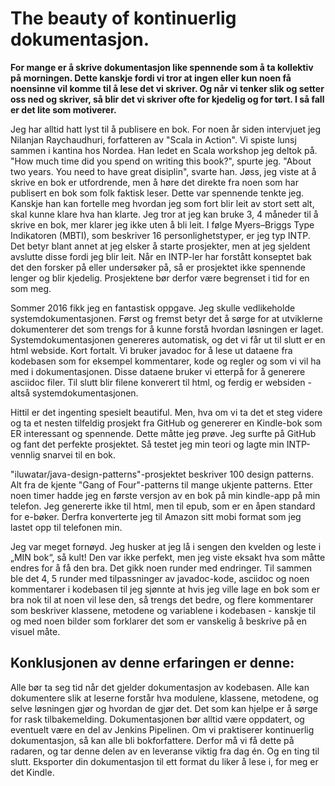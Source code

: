 ﻿# The beauty of kontinuerlig dokumentasjon.
**For mange er å skrive dokumentasjon like spennende som å ta kollektiv på morningen. Dette kanskje fordi vi tror at ingen eller kun noen få noensinne vil komme til å lese det vi skriver. Og når vi tenker slik og setter oss ned og skriver, så blir det vi skriver ofte for kjedelig og for tørt. I så fall er det lite som motiverer.**

Jeg har alltid hatt lyst til å publisere en bok. For noen år siden intervjuet jeg Nilanjan Raychaudhuri, forfatteren av "Scala in Action". Vi spiste lunsj sammen i kantina hos Nordea. Han ledet en Scala workshop jeg deltok på. "How much time did you spend on writing this book?", spurte jeg. "About two years. You need to have great disiplin", svarte han. Jøss, jeg viste at å skrive en bok er utfordrende, men å høre det direkte fra noen som har publisert en bok som folk faktisk leser. Dette var spennende tenkte jeg. Kanskje han kan fortelle meg hvordan jeg som fort blir leit av stort sett alt, skal kunne klare hva han klarte. Jeg tror at jeg kan bruke 3, 4 måneder til å skrive en bok, mer klarer jeg ikke uten å bli leit. I følge Myers–Briggs Type Indikatoren (MBTI), som beskriver 16 personlighetstyper, er jeg typ INTP. Det betyr blant annet at jeg elsker å starte prosjekter, men at jeg sjeldent avslutte disse fordi jeg blir leit. Når en INTP-ler har forstått konseptet bak det den forsker på eller undersøker på, så er prosjektet ikke spennende lenger og blir kjedelig. Prosjektene bør derfor være begrenset i tid for en som meg.

Sommer 2016 fikk jeg en fantastisk oppgave. Jeg skulle vedlikeholde systemdokumentasjonen. Først og fremst betyr det å sørge for at utviklerne dokumenterer det som trengs for å kunne forstå hvordan løsningen er laget. Systemdokumentasjonen genereres automatisk, og det vi får ut til slutt er en html webside. Kort fortalt. Vi bruker javadoc for å lese ut dataene fra kodebasen som for eksempel kommentarer, kode og regler og som vi vil ha med i dokumentasjonen. Disse dataene bruker vi etterpå for å generere asciidoc filer. Til slutt blir filene konverert til html, og ferdig er websiden - altså systemdokumentasjonen.

Hittil er det ingenting spesielt beautiful. Men, hva om vi ta det et steg videre og ta et nesten tilfeldig prosjekt fra GitHub og genererer en Kindle-bok som ER interessant og spennende. Dette måtte jeg prøve. Jeg surfte på GitHub og fant det perfekte prosjektet. Så testet jeg min teori og lagte min INTP-vennlig snarvei til en bok. 

"iluwatar/java-design-patterns"-prosjektet beskriver 100 design patterns. Alt fra de kjente "Gang of Four"-patterns til mange ukjente patterns. Etter noen timer hadde jeg en første versjon av en bok på min kindle-app på min telefon. Jeg genererte ikke til html, men til epub, som er en åpen standard for e-bøker. Derfra konverterte jeg til Amazon sitt mobi format som jeg lastet opp til telefonen min. 

Jeg var meget fornøyd. Jeg husker at jeg lå i sengen den kvelden og leste i „MIN bok“, så kult! Den var ikke perfekt, men jeg viste eksakt hva som måtte endres for å få den bra. Det gikk noen runder med endringer. Til sammen ble det 4, 5 runder med tilpassninger av javadoc-kode, asciidoc og noen kommentarer i kodebasen til jeg sjønnte at hvis jeg ville lage en bok som er bra nok til at noen vil lese den, så trengs det bedre, og flere kommentarer som beskriver klassene, metodene og variablene i kodebasen - kanskje til og med noen bilder som forklarer det som er vanskelig å beskrive på en visuel måte.

## Konklusjonen av denne erfaringen er denne:
Alle bør ta seg tid når det gjelder dokumentasjon av kodebasen. Alle kan dokumentere slik at leserne forstår hva modulene, klassene, metodene, og selve løsningen gjør og hvordan de gjør det. Det som kan hjelpe er å sørge for rask tilbakemelding. Dokumentasjonen bør alltid være oppdatert, og eventuelt være en del av Jenkins Pipelinen. Om vi praktiserer kontinuerlig dokumentasjon, så kan alle bli bokforfattere. Derfor må vi få dette på radaren, og tar denne delen av en leveranse viktig fra dag én. Og en ting til slutt. Eksporter din dokumentasjon til ett format du liker å lese i, for meg er det Kindle.
